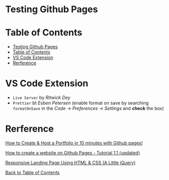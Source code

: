# Testing Github Pages

# Table of Contents

- [Testing Github Pages](#testing-github-pages)
- [Table of Contents](#table-of-contents)
- [VS Code Extension](#vs-code-extension)
- [Rerference](#rerference)

# VS Code Extension

* ```Live Server``` by *Ritwick Dey*
* ```Prettier``` bt *Esben Petersen* (enable format on save by searching ```formatOnSave``` in the *Code -> Preferences -> Settings* and **check** the box)

# Rerference

[How to Create & Host a Portfolio in 10 minutes with Github pages!](https://www.youtube.com/watch?v=u-RLu_8kwA0&list=PLzVHeRWfF3zKyPBedJEKypkF1fp5fUg7_&index=1)

[How to create a website on Github Pages - Tutorial 1.1 (updated)](https://www.youtube.com/watch?v=QdSsRPAcrzM&list=PLzVHeRWfF3zKyPBedJEKypkF1fp5fUg7_&index=2)

[Responsive Landing Page Using HTML & CSS (A Little jQuery)](https://youtu.be/GJXXf3_dcng)

[Back to Table of Contents](#table-of-contents)